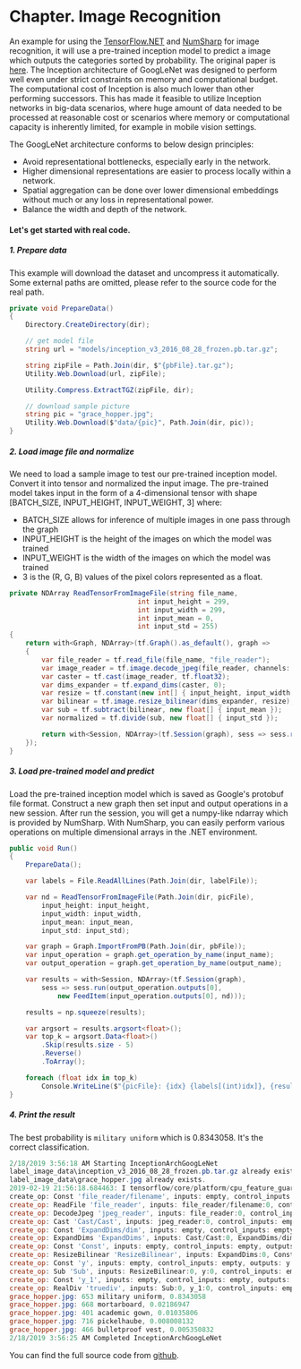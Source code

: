 # Chapter. Image Recognition

An example for using the [TensorFlow.NET](https://github.com/SciSharp/TensorFlow.NET) and [NumSharp](https://github.com/SciSharp/NumSharp) for image recognition, it will use a pre-trained inception model to predict a image which outputs the categories sorted by probability. The original paper is [here](https://arxiv.org/pdf/1512.00567.pdf). The Inception architecture of GoogLeNet was designed to perform well even under strict constraints on memory and computational budget. The computational cost of Inception is also much lower than other performing successors. This has made it feasible to utilize Inception networks in big-data scenarios, where huge amount of data needed to be processed at reasonable cost or scenarios where memory or computational capacity is inherently limited, for example in mobile vision settings.

The GoogLeNet architecture conforms to below design principles:

* Avoid representational bottlenecks, especially early in the network.
* Higher dimensional representations are easier to process locally within a network.
* Spatial aggregation can be done over lower dimensional embeddings without much or any loss in representational power.
* Balance the width and depth of the network.

#### Let's get started with real code.

##### 1. Prepare data

This example will download the dataset and uncompress it automatically. Some external paths are omitted, please refer to the source code for the real path.

```csharp
private void PrepareData()
{
    Directory.CreateDirectory(dir);

    // get model file
    string url = "models/inception_v3_2016_08_28_frozen.pb.tar.gz";

    string zipFile = Path.Join(dir, $"{pbFile}.tar.gz");
    Utility.Web.Download(url, zipFile);

    Utility.Compress.ExtractTGZ(zipFile, dir);

    // download sample picture
    string pic = "grace_hopper.jpg";
    Utility.Web.Download($"data/{pic}", Path.Join(dir, pic));
}
```

##### 2. Load image file and normalize

We need to load a sample image to test our pre-trained inception model. Convert it into tensor and normalized the input image. The pre-trained model takes input in the form of a 4-dimensional tensor with shape [BATCH_SIZE, INPUT_HEIGHT, INPUT_WEIGHT, 3] where:

- BATCH_SIZE allows for inference of multiple images in one pass through the graph
- INPUT_HEIGHT is the height of the images on which the model was trained
- INPUT_WEIGHT is the width of the images on which the model was trained
- 3 is the (R, G, B) values of the pixel colors represented as a float.

```csharp
private NDArray ReadTensorFromImageFile(string file_name,
                                int input_height = 299,
                                int input_width = 299,
                                int input_mean = 0,
                                int input_std = 255)
{
	return with<Graph, NDArray>(tf.Graph().as_default(), graph =>
    {
		var file_reader = tf.read_file(file_name, "file_reader");
        var image_reader = tf.image.decode_jpeg(file_reader, channels: 3, name: "jpeg_reader");
        var caster = tf.cast(image_reader, tf.float32);
        var dims_expander = tf.expand_dims(caster, 0);
        var resize = tf.constant(new int[] { input_height, input_width });
        var bilinear = tf.image.resize_bilinear(dims_expander, resize);
        var sub = tf.subtract(bilinear, new float[] { input_mean });
        var normalized = tf.divide(sub, new float[] { input_std });

		return with<Session, NDArray>(tf.Session(graph), sess => sess.run(normalized));
    });
}
```

##### 3. Load pre-trained model and predict

Load the pre-trained inception model which is saved as Google's protobuf file format. Construct a new graph then set input and output operations in a new session. After run the session, you will get a numpy-like ndarray which is provided by NumSharp. With NumSharp, you can easily perform various operations on multiple dimensional arrays in the .NET environment.

```csharp
public void Run()
{
	PrepareData();

	var labels = File.ReadAllLines(Path.Join(dir, labelFile));

    var nd = ReadTensorFromImageFile(Path.Join(dir, picFile),
        input_height: input_height,
        input_width: input_width,
        input_mean: input_mean,
        input_std: input_std);

    var graph = Graph.ImportFromPB(Path.Join(dir, pbFile));
    var input_operation = graph.get_operation_by_name(input_name);
    var output_operation = graph.get_operation_by_name(output_name);

    var results = with<Session, NDArray>(tf.Session(graph),
    	sess => sess.run(output_operation.outputs[0], 
        	new FeedItem(input_operation.outputs[0], nd)));

	results = np.squeeze(results);

    var argsort = results.argsort<float>();
    var top_k = argsort.Data<float>()
        .Skip(results.size - 5)
        .Reverse()
        .ToArray();

    foreach (float idx in top_k)
    	Console.WriteLine($"{picFile}: {idx} {labels[(int)idx]}, {results[(int)idx]}");
}
```

##### 4. Print the result

The best probability is `military uniform` which is 0.8343058. It's the correct classification.

```powershell
2/18/2019 3:56:18 AM Starting InceptionArchGoogLeNet
label_image_data\inception_v3_2016_08_28_frozen.pb.tar.gz already exists.
label_image_data\grace_hopper.jpg already exists.
2019-02-19 21:56:18.684463: I tensorflow/core/platform/cpu_feature_guard.cc:141] Your CPU supports instructions that this TensorFlow binary was not compiled to use: AVX2
create_op: Const 'file_reader/filename', inputs: empty, control_inputs: empty, outputs: file_reader/filename:0
create_op: ReadFile 'file_reader', inputs: file_reader/filename:0, control_inputs: empty, outputs: file_reader:0
create_op: DecodeJpeg 'jpeg_reader', inputs: file_reader:0, control_inputs: empty, outputs: jpeg_reader:0
create_op: Cast 'Cast/Cast', inputs: jpeg_reader:0, control_inputs: empty, outputs: Cast/Cast:0
create_op: Const 'ExpandDims/dim', inputs: empty, control_inputs: empty, outputs: ExpandDims/dim:0
create_op: ExpandDims 'ExpandDims', inputs: Cast/Cast:0, ExpandDims/dim:0, control_inputs: empty, outputs: ExpandDims:0
create_op: Const 'Const', inputs: empty, control_inputs: empty, outputs: Const:0
create_op: ResizeBilinear 'ResizeBilinear', inputs: ExpandDims:0, Const:0, control_inputs: empty, outputs: ResizeBilinear:0
create_op: Const 'y', inputs: empty, control_inputs: empty, outputs: y:0
create_op: Sub 'Sub', inputs: ResizeBilinear:0, y:0, control_inputs: empty, outputs: Sub:0
create_op: Const 'y_1', inputs: empty, control_inputs: empty, outputs: y_1:0
create_op: RealDiv 'truediv', inputs: Sub:0, y_1:0, control_inputs: empty, outputs: truediv:0
grace_hopper.jpg: 653 military uniform, 0.8343058
grace_hopper.jpg: 668 mortarboard, 0.02186947
grace_hopper.jpg: 401 academic gown, 0.01035806
grace_hopper.jpg: 716 pickelhaube, 0.008008132
grace_hopper.jpg: 466 bulletproof vest, 0.005350832
2/18/2019 3:56:25 AM Completed InceptionArchGoogLeNet
```

You can find the full source code from [github](https://github.com/SciSharp/TensorFlow.NET/tree/master/test/TensorFlowNET.Examples/ImageProcess). 